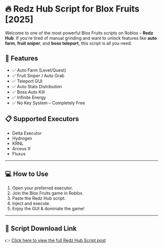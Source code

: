 # 🔥 Redz Hub Script for Blox Fruits [2025]

Welcome to one of the most powerful Blox Fruits scripts on Roblox – **Redz Hub**. If you're tired of manual grinding and want to unlock features like **auto farm**, **fruit sniper**, and **boss teleport**, this script is all you need.

## 🚀 Features

- ✅ Auto Farm (Level/Quest)
- ✅ Fruit Sniper / Auto Grab
- ✅ Teleport GUI
- ✅ Auto Stats Distribution
- ✅ Boss Auto Kill
- ✅ Infinite Energy
- ✅ No Key System – Completely Free

## 📋 Supported Executors

- Delta Executor  
- Hydrogen  
- KRNL  
- Arceus X  
- Fluxus

---

## 💻 How to Use

1. Open your preferred executor.
2. Join the Blox Fruits game in Roblox.
3. Paste the Redz Hub script.
4. Inject and execute.
5. Enjoy the GUI & dominate the game!

---

## 🔗 Script Download Link



👉 [Click here to view the full Redz Hub Script post](https://scriptrst.com/blox-fruits-auto-farm-hack-redz-hub-2025-free-download/)

